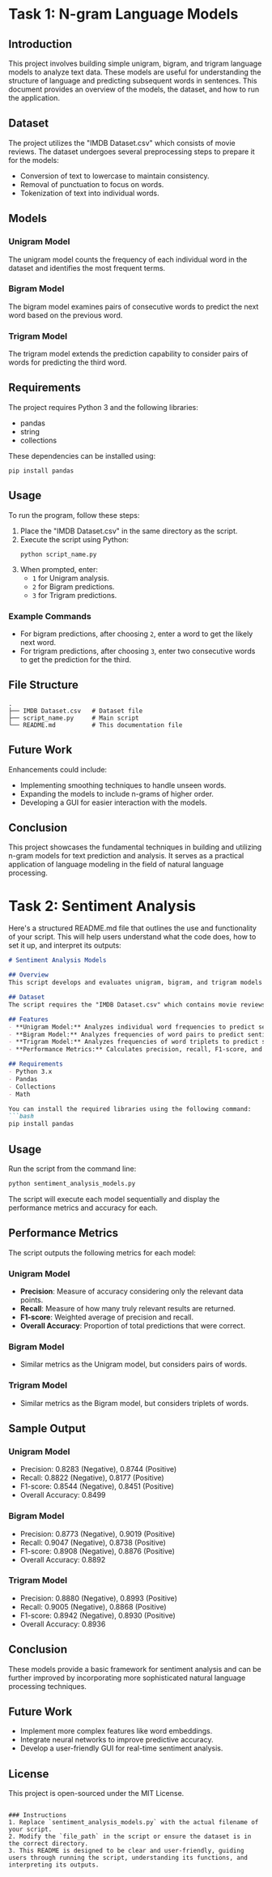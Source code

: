 # Task 1: N-gram Language Models

## Introduction
This project involves building simple unigram, bigram, and trigram language models to analyze text data. These models are useful for understanding the structure of language and predicting subsequent words in sentences. This document provides an overview of the models, the dataset, and how to run the application.

## Dataset
The project utilizes the "IMDB Dataset.csv" which consists of movie reviews. The dataset undergoes several preprocessing steps to prepare it for the models:

- Conversion of text to lowercase to maintain consistency.
- Removal of punctuation to focus on words.
- Tokenization of text into individual words.

## Models
### Unigram Model
The unigram model counts the frequency of each individual word in the dataset and identifies the most frequent terms.

### Bigram Model
The bigram model examines pairs of consecutive words to predict the next word based on the previous word.

### Trigram Model
The trigram model extends the prediction capability to consider pairs of words for predicting the third word.

## Requirements
The project requires Python 3 and the following libraries:
- pandas
- string
- collections

These dependencies can be installed using:
```
pip install pandas
```

## Usage
To run the program, follow these steps:

1. Place the "IMDB Dataset.csv" in the same directory as the script.
2. Execute the script using Python:
   ```
   python script_name.py
   ```
3. When prompted, enter:
   - `1` for Unigram analysis.
   - `2` for Bigram predictions.
   - `3` for Trigram predictions.

### Example Commands
- For bigram predictions, after choosing `2`, enter a word to get the likely next word.
- For trigram predictions, after choosing `3`, enter two consecutive words to get the prediction for the third.

## File Structure
```
.
├── IMDB Dataset.csv   # Dataset file
├── script_name.py     # Main script
└── README.md          # This documentation file
```

## Future Work
Enhancements could include:
- Implementing smoothing techniques to handle unseen words.
- Expanding the models to include n-grams of higher order.
- Developing a GUI for easier interaction with the models.

## Conclusion
This project showcases the fundamental techniques in building and utilizing n-gram models for text prediction and analysis. It serves as a practical application of language modeling in the field of natural language processing.


# Task 2: Sentiment Analysis 
Here's a structured README.md file that outlines the use and functionality of your script. This will help users understand what the code does, how to set it up, and interpret its outputs:

```markdown
# Sentiment Analysis Models

## Overview
This script develops and evaluates unigram, bigram, and trigram models for sentiment analysis using the IMDB reviews dataset. These models predict the sentiment of a text as either positive or negative based on the frequency and sequence of words.

## Dataset
The script requires the "IMDB Dataset.csv" which contains movie reviews labeled with sentiments. Ensure that the dataset is in the same directory as the script or modify the `file_path` variable accordingly.

## Features
- **Unigram Model:** Analyzes individual word frequencies to predict sentiment.
- **Bigram Model:** Analyzes frequencies of word pairs to predict sentiment.
- **Trigram Model:** Analyzes frequencies of word triplets to predict sentiment.
- **Performance Metrics:** Calculates precision, recall, F1-score, and overall accuracy for each model.

## Requirements
- Python 3.x
- Pandas
- Collections
- Math

You can install the required libraries using the following command:
```bash
pip install pandas
```

## Usage
Run the script from the command line:
```bash
python sentiment_analysis_models.py
```
The script will execute each model sequentially and display the performance metrics and accuracy for each.

## Performance Metrics
The script outputs the following metrics for each model:

### Unigram Model
- **Precision**: Measure of accuracy considering only the relevant data points.
- **Recall**: Measure of how many truly relevant results are returned.
- **F1-score**: Weighted average of precision and recall.
- **Overall Accuracy**: Proportion of total predictions that were correct.

### Bigram Model
- Similar metrics as the Unigram model, but considers pairs of words.

### Trigram Model
- Similar metrics as the Bigram model, but considers triplets of words.

## Sample Output
### Unigram Model
- Precision: 0.8283 (Negative), 0.8744 (Positive)
- Recall: 0.8822 (Negative), 0.8177 (Positive)
- F1-score: 0.8544 (Negative), 0.8451 (Positive)
- Overall Accuracy: 0.8499

### Bigram Model
- Precision: 0.8773 (Negative), 0.9019 (Positive)
- Recall: 0.9047 (Negative), 0.8738 (Positive)
- F1-score: 0.8908 (Negative), 0.8876 (Positive)
- Overall Accuracy: 0.8892

### Trigram Model
- Precision: 0.8880 (Negative), 0.8993 (Positive)
- Recall: 0.9005 (Negative), 0.8868 (Positive)
- F1-score: 0.8942 (Negative), 0.8930 (Positive)
- Overall Accuracy: 0.8936

## Conclusion
These models provide a basic framework for sentiment analysis and can be further improved by incorporating more sophisticated natural language processing techniques.

## Future Work
- Implement more complex features like word embeddings.
- Integrate neural networks to improve predictive accuracy.
- Develop a user-friendly GUI for real-time sentiment analysis.

## License
This project is open-sourced under the MIT License.
```

### Instructions
1. Replace `sentiment_analysis_models.py` with the actual filename of your script.
2. Modify the `file_path` in the script or ensure the dataset is in the correct directory.
3. This README is designed to be clear and user-friendly, guiding users through running the script, understanding its functions, and interpreting its outputs.



